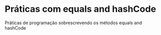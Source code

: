 # Práticas com equals and hashCode

Práticas de programação sobrescrevendo os métodos equals and hashCode
